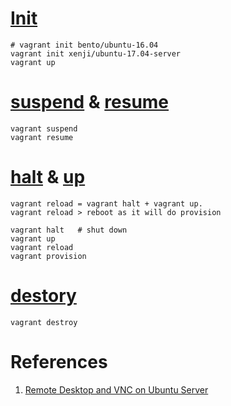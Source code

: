 # [Init](https://www.vagrantup.com/docs/cli/init.html)
```
# vagrant init bento/ubuntu-16.04
vagrant init xenji/ubuntu-17.04-server
vagrant up
```

# [suspend](https://www.vagrantup.com/docs/cli/suspend.html) & [resume](https://www.vagrantup.com/docs/cli/resume.html)
```
vagrant suspend
vagrant resume
```

# [halt](https://www.vagrantup.com/docs/cli/halt.html) & [up](https://www.vagrantup.com/docs/cli/up.html)
```
vagrant reload = vagrant halt + vagrant up.
vagrant reload > reboot as it will do provision

vagrant halt   # shut down
vagrant up
vagrant reload
vagrant provision
```

# [destory](https://www.vagrantup.com/docs/cli/destroy.html)
```
vagrant destroy
```

# References
1. [Remote Desktop and VNC on Ubuntu Server](https://peteris.rocks/blog/remote-desktop-and-vnc-on-ubuntu-server/)
